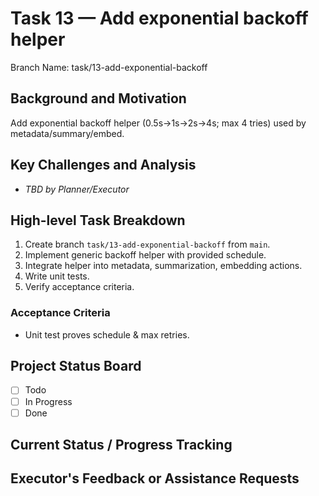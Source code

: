 # Task 13 — Add exponential backoff helper

Branch Name: task/13-add-exponential-backoff

## Background and Motivation
Add exponential backoff helper (0.5s→1s→2s→4s; max 4 tries) used by metadata/summary/embed.

## Key Challenges and Analysis
- _TBD by Planner/Executor_

## High-level Task Breakdown
1. Create branch `task/13-add-exponential-backoff` from `main`.
2. Implement generic backoff helper with provided schedule.
3. Integrate helper into metadata, summarization, embedding actions.
4. Write unit tests.
5. Verify acceptance criteria.

### Acceptance Criteria
- Unit test proves schedule & max retries.

## Project Status Board
- [ ] Todo
- [ ] In Progress
- [ ] Done

## Current Status / Progress Tracking

## Executor's Feedback or Assistance Requests
